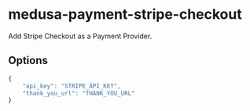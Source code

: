 # medusa-payment-stripe-checkout

Add Stripe Checkout as a Payment Provider.

## Options

```js
{
    "api_key": "STRIPE_API_KEY", 
    "thank_you_url": "THANK_YOU_URL"
}
```
